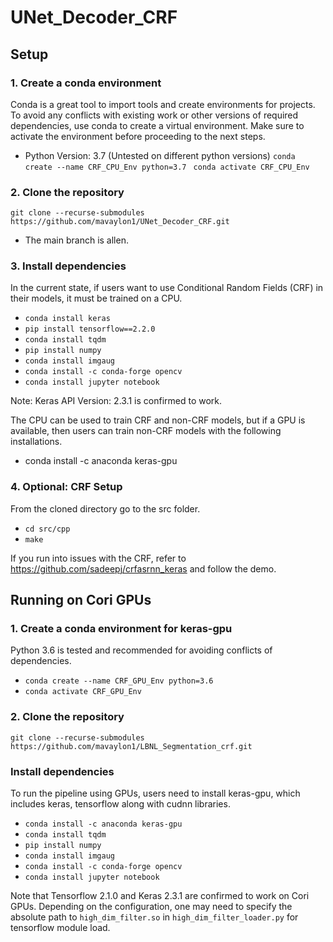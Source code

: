 # UNet_Decoder_CRF

## Setup
### 1. Create a conda environment 
Conda is a great tool to import tools and create environments for projects. To avoid any conflicts with existing work or other versions of required dependencies, use conda to create a virtual environment. Make sure to activate the environment before proceeding to the next steps.
- Python Version: 3.7 (Untested on different python versions)
`conda create --name CRF_CPU_Env python=3.7 `
`conda activate CRF_CPU_Env`

### 2. Clone the repository
`git clone --recurse-submodules https://github.com/mavaylon1/UNet_Decoder_CRF.git`
- The main branch is allen.

### 3. Install dependencies
In the current state, if users want to use Conditional Random Fields (CRF) in their models, it must be trained on a CPU. 
- `conda install keras` 
- `pip install tensorflow==2.2.0`
- `conda install tqdm`
- `pip install numpy`
- `conda install imgaug`
- `conda install -c conda-forge opencv`
- `conda install jupyter notebook`

Note: Keras API Version: 2.3.1 is confirmed to work.

The CPU can be used to train CRF and non-CRF models, but if a GPU is available, then users can train non-CRF models with the following installations.
- conda install -c anaconda keras-gpu

### 4. Optional: CRF Setup
From the cloned directory go to the src folder.
- `cd src/cpp`
- `make`

If you run into issues with the CRF, refer to https://github.com/sadeepj/crfasrnn_keras and follow the demo.

## Running on Cori GPUs
### 1. Create a conda environment for keras-gpu
Python 3.6 is tested and recommended for avoiding conflicts of dependencies.
- `conda create --name CRF_GPU_Env python=3.6`
- `conda activate CRF_GPU_Env`

### 2. Clone the repository
`git clone --recurse-submodules https://github.com/mavaylon1/LBNL_Segmentation_crf.git`

### Install dependencies
To run the pipeline using GPUs, users need to install keras-gpu, which includes keras, tensorflow along with cudnn libraries.  
- `conda install -c anaconda keras-gpu`
- `conda install tqdm`
- `pip install numpy`
- `conda install imgaug`
- `conda install -c conda-forge opencv`
- `conda install jupyter notebook`

Note that Tensorflow 2.1.0 and Keras 2.3.1 are confirmed to work on Cori GPUs. Depending on the configuration, one may need to specify the absolute path to `high_dim_filter.so` in `high_dim_filter_loader.py` for tensorflow module load.
